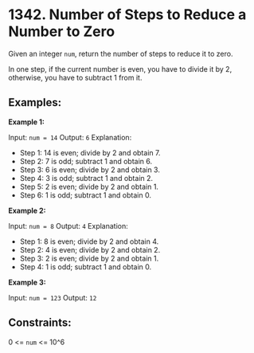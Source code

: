 # 1342. Number of Steps to Reduce a Number to Zero

Given an integer `num`, return the number of steps to reduce it to zero.

In one step, if the current number is even, you have to divide it by 2, otherwise, you have to subtract 1 from it.

## Examples:

**Example 1:**

Input: `num = 14`
Output: `6`
Explanation: 
- Step 1: 14 is even; divide by 2 and obtain 7. 
- Step 2: 7 is odd; subtract 1 and obtain 6.
- Step 3: 6 is even; divide by 2 and obtain 3. 
- Step 4: 3 is odd; subtract 1 and obtain 2. 
- Step 5: 2 is even; divide by 2 and obtain 1. 
- Step 6: 1 is odd; subtract 1 and obtain 0.

**Example 2:**

Input: `num = 8`
Output: `4`
Explanation: 
- Step 1: 8 is even; divide by 2 and obtain 4. 
- Step 2: 4 is even; divide by 2 and obtain 2. 
- Step 3: 2 is even; divide by 2 and obtain 1. 
- Step 4: 1 is odd; subtract 1 and obtain 0.

**Example 3:**

Input: `num = 123`
Output: `12`

## Constraints:

0 <= `num` <= 10^6
